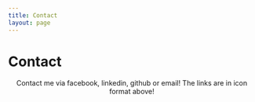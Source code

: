 ```yaml
---
title: Contact
layout: page
---
```


<h1>Contact</h1>
<div align="center"> Contact me via facebook, linkedin, github or email! The links are in icon format above!</div>
